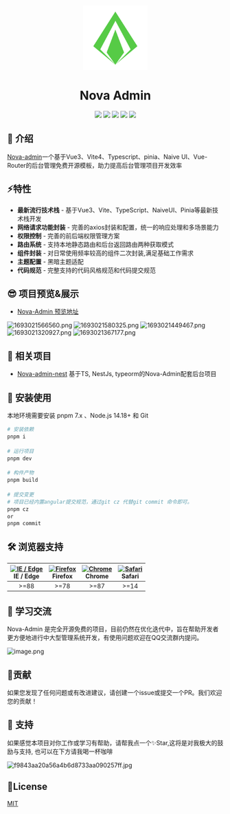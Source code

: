 <div align="center">
<img src="./public/favicon.svg" style="width:150px"/>
    <h1>Nova Admin</h1>
</div>

<div align="center">
    <img src="https://img.shields.io/github/license/chansee97/nova-admin"/>
    <img src="https://img.shields.io/badge/Vue-v3.2-green"/>
    <img src="https://img.shields.io/badge/Vite-v4.x-A94DFE"/>
    <img src="https://img.shields.io/github/stars/chansee97/nova-admin"/>
    <img src="https://img.shields.io/github/forks/chansee97/nova-admin"/>
</div>

## 🌈 介绍

[Nova-admin](https://github.com/chansee97/nova-admin)一个基于Vue3、Vite4、Typescript、pinia、Naive UI、Vue-Router的后台管理免费开源模板，助力提高后台管理项目开发效率

## ⚡特性

- **最新流行技术栈** - 基于Vue3、Vite、TypeScript、NaiveUI、Pinia等最新技术栈开发
- **网络请求功能封装** - 完善的axios封装和配置，统一的响应处理和多场景能力
- **权限控制** - 完善的前后端权限管理方案
- **路由系统** - 支持本地静态路由和后台返回路由两种获取模式
- **组件封装** - 对日常使用频率较高的组件二次封装,满足基础工作需求
- **主题配置** - 黑暗主题适配
- **代码规范** - 完整支持的代码风格规范和代码提交规范

## 😎 项目预览&展示

- [Nova-Admin 预览地址](https://admin-nova.vercel.app/)

![1693021566560.png](https://img1.imgtp.com/2023/08/26/yK18wIig.png)
![1693021580325.png](https://img1.imgtp.com/2023/08/26/fwwge2TA.png)
![1693021449467.png](https://img1.imgtp.com/2023/08/26/FzY8CQc3.png)
![1693021320927.png](https://img1.imgtp.com/2023/08/26/YQ3frW9i.png)
![1693021367177.png](https://img1.imgtp.com/2023/08/26/7jCK7Suc.png)

## 💎 相关项目

- [Nova-admin-nest](https://github.com/chansee97/nove-admin-nest) 基于TS, NestJs, typeorm的Nova-Admin配套后台项目

## 🚧 安装使用

本地环境需要安装 pnpm 7.x 、Node.js 14.18+ 和 Git

```bash
# 安装依赖
pnpm i

# 运行项目
pnpm dev

# 构件产物
pnpm build

# 提交变更
# 项目已经内置angular提交规范，通过git cz 代替git commit 命令即可。
pnpm cz
or
pnpm commit
```

## 🛠️ 浏览器支持

| [<img src="https://raw.githubusercontent.com/alrra/browser-logos/master/src/edge/edge_48x48.png" alt="IE / Edge" width="24px" height="24px" />](http://godban.github.io/browsers-support-badges/)<br/>IE / Edge | [<img src="https://raw.githubusercontent.com/alrra/browser-logos/master/src/firefox/firefox_48x48.png" alt="Firefox" width="24px" height="24px" />](http://godban.github.io/browsers-support-badges/)<br/>Firefox | [<img src="https://raw.githubusercontent.com/alrra/browser-logos/master/src/chrome/chrome_48x48.png" alt="Chrome" width="24px" height="24px" />](http://godban.github.io/browsers-support-badges/)<br/>Chrome | [<img src="https://raw.githubusercontent.com/alrra/browser-logos/master/src/safari/safari_48x48.png" alt="Safari" width="24px" height="24px" />](http://godban.github.io/browsers-support-badges/)<br/>Safari |
| :-------------------------------------------------------------------------------------------------------------------------------------------------------------------------------------------------------------: | :---------------------------------------------------------------------------------------------------------------------------------------------------------------------------------------------------------------: | :-----------------------------------------------------------------------------------------------------------------------------------------------------------------------------------------------------------: | :-----------------------------------------------------------------------------------------------------------------------------------------------------------------------------------------------------------: |
|                                                                                                      >=88                                                                                                       |                                                                                                       >=78                                                                                                        |                                                                                                     >=87                                                                                                      |                                                                                                     >=14                                                                                                      |

## 🙌 学习交流

Nova-Admin 是完全开源免费的项目，目前仍然在优化迭代中，旨在帮助开发者更方便地进行中大型管理系统开发，有使用问题欢迎在QQ交流群内提问。

![image.png](https://s2.loli.net/2023/08/26/PQJjURT7V46Lw2d.png)

## 🧩贡献

如果您发现了任何问题或有改进建议，请创建一个issue或提交一个PR。我们欢迎您的贡献！

## 🤗 支持

如果感觉本项目对你工作或学习有帮助，请帮我点一个✨Star,这将是对我极大的鼓励与支持, 也可以在下方请我喝一杯咖啡

![f9843aa20a56a4b6d8733aa090257ff.jpg](https://s2.loli.net/2023/08/26/sklMDW89RUKbC2A.jpg)

## 🧾License

[MIT](LICENSE)
